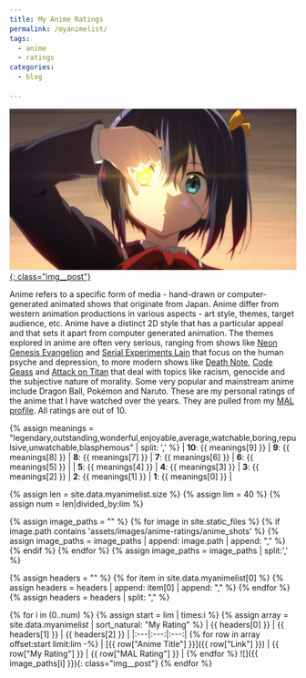 ```yaml
---
title: My Anime Ratings
permalink: /myanimelist/
tags:
  - anime
  - ratings
categories:
  - blog

---
```


[![Love, Chunibyo & Other Delusions!](/assets/images/anime-ratings/love-chunibyo.png){: class="img__post"}](https://myanimelist.net/anime/14741/Chuunibyou_demo_Koi_ga_Shitai)

Anime refers to a specific form of media - hand-drawn or computer-generated animated shows that originate from Japan. Anime differ from western animation productions in various aspects - art style, themes, target audience, etc. Anime have a distinct 2D style that has a particular appeal and that sets it apart from computer generated animation. The themes explored in anime are often very serious, ranging from shows like [Neon Genesis Evangelion](https://myanimelist.net/anime/30/Neon_Genesis_Evangelion) and [Serial Experiments Lain](https://myanimelist.net/anime/339/Serial_Experiments_Lain) that focus on the human psyche and depression, to more modern shows like [Death Note](https://myanimelist.net/anime/1535/Death_Note), [Code Geass](https://myanimelist.net/anime/1575/Code_Geass__Hangyaku_no_Lelouch) and [Attack on Titan](https://myanimelist.net/anime/16498/Shingeki_no_Kyojin) that deal with topics like racism, genocide and the subjective nature of morality. Some very popular and mainstream anime include Dragon Ball, Pokémon and Naruto. These are my personal ratings of the anime that I have watched over the years. They are pulled from my [MAL profile](https://myanimelist.net/profile/SearyBlue). All ratings are out of 10.

{% assign meanings = "legendary,outstanding,wonderful,enjoyable,average,watchable,boring,repulsive,unwatchable,blasphemous" | split: ',' %}
| **10**: {{ meanings[9] }} |  **9**: {{ meanings[8] }} |  **8**: {{ meanings[7] }} |  **7**: {{ meanings[6] }} |  **6**: {{ meanings[5] }} | 
| **5**: {{ meanings[4] }} | **4**: {{ meanings[3] }} |  **3**: {{ meanings[2] }} |  **2**: {{ meanings[1] }} |  **1**: {{ meanings[0] }} |

{% assign len = site.data.myanimelist.size %}
{% assign lim = 40 %}
{% assign num = len|divided_by:lim %}

{% assign image_paths = "" %}
{% for image in site.static_files %}
{% if image.path contains 'assets/images/anime-ratings/anime_shots' %}
{% assign image_paths = image_paths | append: image.path | append: "," %}
{% endif %}
{% endfor %}
{% assign image_paths = image_paths | split:','  %}

{% assign headers = "" %}
{% for item in site.data.myanimelist[0]  %}
{% assign headers = headers | append: item[0] | append: "," %}
{% endfor %}
{% assign headers = headers | split: "," %}

{% for i in (0..num) %}
{% assign start = lim | times:i %}
{% assign array = site.data.myanimelist | sort_natural: "My Rating" %}
| {{ headers[0] }} | {{ headers[1] }} | {{ headers[2] }} |
|:---|:---:|:---:|
{% for row in array offset:start limit:lim -%}
| [{{ row["Anime Title"] }}]({{ row["Link"] }}) | {{ row["My Rating"] }} | {{ row["MAL Rating"] }} |
{% endfor %}
![]({{ image_paths[i] }}){: class="img__post"}
{% endfor %}
